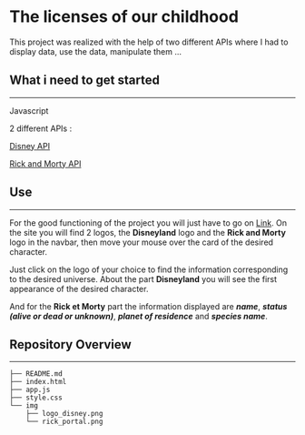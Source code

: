# The licenses of our childhood

This project was realized with the help of two different APIs where I had to display data, use the data, manipulate them ...

## What i need to get started
<hr>

Javascript

2 different APIs : 

[Disney API](https://disneyapi.dev/docs)

[Rick and Morty API](https://rickandmortyapi.com/)

## Use
<hr>

For the good functioning of the project you will just have to go on [Link](http://iim-api-soren-m-s.sorenmsts.tk/). On the site you will find 2 logos, the **Disneyland** logo and the **Rick and Morty** logo in the navbar, then move your mouse over the card of the desired character.

Just click on the logo of your choice to find the information corresponding to the desired universe. About the part **Disneyland** you will see the first appearance of the desired character.

And for the **Rick et Morty** part the information displayed are ***name***, ***status (alive or dead or unknown)***, ***planet of residence*** and ***species name***.

## Repository Overview
<hr>

    ├── README.md
    ├── index.html
    ├── app.js
    ├── style.css
    └── img
        ├── logo_disney.png
        └── rick_portal.png